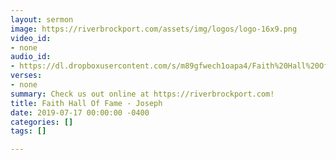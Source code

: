 ```yaml
---
layout: sermon
image: https://riverbrockport.com/assets/img/logos/logo-16x9.png
video_id:
- none
audio_id:
- https://dl.dropboxusercontent.com/s/m89gfwech1oapa4/Faith%20Hall%20Of%20Fame%20-%20Joseph.mp3?dl=0
verses:
- none
summary: Check us out online at https://riverbrockport.com!
title: Faith Hall Of Fame - Joseph
date: 2019-07-17 00:00:00 -0400
categories: []
tags: []

---
```

